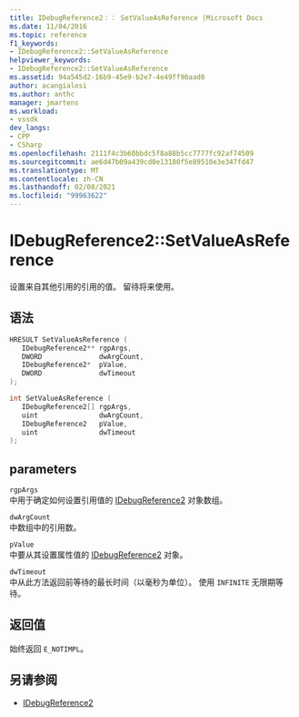 ```yaml
---
title: IDebugReference2：： SetValueAsReference |Microsoft Docs
ms.date: 11/04/2016
ms.topic: reference
f1_keywords:
- IDebugReference2::SetValueAsReference
helpviewer_keywords:
- IDebugReference2::SetValueAsReference
ms.assetid: 94a545d2-16b9-45e9-b2e7-4e49ff90aad0
author: acangialosi
ms.author: anthc
manager: jmartens
ms.workload:
- vssdk
dev_langs:
- CPP
- CSharp
ms.openlocfilehash: 2111f4c3b60bbdc5f8a88b5cc7777fc92af74509
ms.sourcegitcommit: ae6d47b09a439cd0e13180f5e89510e3e347fd47
ms.translationtype: MT
ms.contentlocale: zh-CN
ms.lasthandoff: 02/08/2021
ms.locfileid: "99963622"
---
```

# <a name="idebugreference2setvalueasreference"></a>IDebugReference2::SetValueAsReference
设置来自其他引用的引用的值。 留待将来使用。

## <a name="syntax"></a>语法

```cpp
HRESULT SetValueAsReference ( 
   IDebugReference2** rgpArgs,
   DWORD              dwArgCount,
   IDebugReference2*  pValue,
   DWORD              dwTimeout
);
```

```cpp
int SetValueAsReference ( 
   IDebugReference2[] rgpArgs,
   uint               dwArgCount,
   IDebugReference2   pValue,
   uint               dwTimeout
);
```

## <a name="parameters"></a>parameters
`rgpArgs`\
中用于确定如何设置引用值的 [IDebugReference2](../../../extensibility/debugger/reference/idebugreference2.md) 对象数组。

`dwArgCount`\
中数组中的引用数。

`pValue`\
中要从其设置属性值的 [IDebugReference2](../../../extensibility/debugger/reference/idebugreference2.md) 对象。

`dwTimeout`\
中从此方法返回前等待的最长时间（以毫秒为单位）。 使用 `INFINITE` 无限期等待。

## <a name="return-value"></a>返回值
 始终返回 `E_NOTIMPL`。

## <a name="see-also"></a>另请参阅
- [IDebugReference2](../../../extensibility/debugger/reference/idebugreference2.md)
